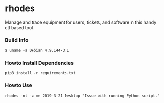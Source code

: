 # rhodes
Manage and trace equipment for users, tickets, and software in this handy ctl based tool.

### Build Info
`$ uname -a
Debian 4.9.144-3.1`

### Howto Install Dependencies

`pip3 install -r requirements.txt`

### Howto Use

`rhodes -nt -a me 2019-3-21 Desktop "Issue with running Python script." `
